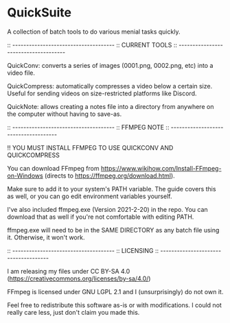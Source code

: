 # QuickSuite

A collection of batch tools to do various menial tasks quickly.

:: -------------------------------------
:: CURRENT TOOLS
:: -------------------------------------

QuickConv: converts a series of images (0001.png, 0002.png, etc) into a video file.

QuickCompress: automatically compresses a video below a certain size. Useful for sending videos on size-restricted platforms like Discord.

QuickNote: allows creating a notes file into a directory from anywhere on the computer without having to save-as.

:: -------------------------------------
:: FFMPEG NOTE
:: -------------------------------------

!! YOU MUST INSTALL FFMPEG TO USE QUICKCONV AND QUICKCOMPRESS

You can download FFmpeg from https://www.wikihow.com/Install-FFmpeg-on-Windows (directs to https://ffmpeg.org/download.html).

Make sure to add it to your system's PATH variable. The guide covers this as well, or you can go edit environment variables yourself.


I've also included ffmpeg.exe (Version 2021-2-20) in the repo. You can download that as well if you're not comfortable with editing PATH.

ffmpeg.exe will need to be in the SAME DIRECTORY as any batch file using it. Otherwise, it won't work.

:: -------------------------------------
:: LICENSING
:: -------------------------------------

I am releasing my files under CC BY-SA 4.0 (https://creativecommons.org/licenses/by-sa/4.0/)

FFmpeg is licensed under GNU LGPL 2.1 and I (unsurprisingly) do not own it.

Feel free to redistribute this software as-is or with modifications. I could not really care less, just don't claim you made this.